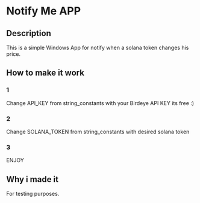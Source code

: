 # Notify Me APP

## Description

This is a simple Windows App for notify when a solana token changes his price.

## How to make it work

### 1

Change API_KEY from string_constants with your Birdeye API KEY its free :)

### 2

Change SOLANA_TOKEN from string_constants with desired solana token

### 3

ENJOY

## Why i made it

For testing purposes.
